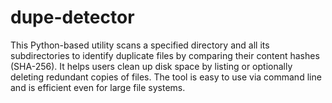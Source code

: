 # dupe-detector
This Python-based utility scans a specified directory and all its subdirectories to identify duplicate files by comparing their content hashes (SHA-256). It helps users clean up disk space by listing or optionally deleting redundant copies of files. The tool is easy to use via command line and is efficient even for large file systems.
